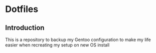 # Dotfiles
## Introduction
This is a repository to backup my Gentoo configuration to make my life easier when recreating my setup on new OS install
